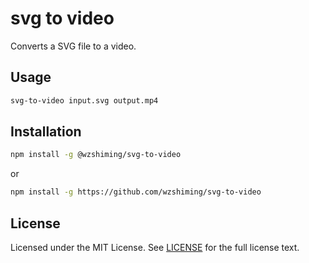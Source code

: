 # svg to video

Converts a SVG file to a video.

## Usage

```bash
svg-to-video input.svg output.mp4
```

## Installation

```bash
npm install -g @wzshiming/svg-to-video
```

or

```bash
npm install -g https://github.com/wzshiming/svg-to-video
```

## License

Licensed under the MIT License. See [LICENSE](https://github.com/wzshiming/svg-to-video/blob/master/LICENSE) for the full license text.
